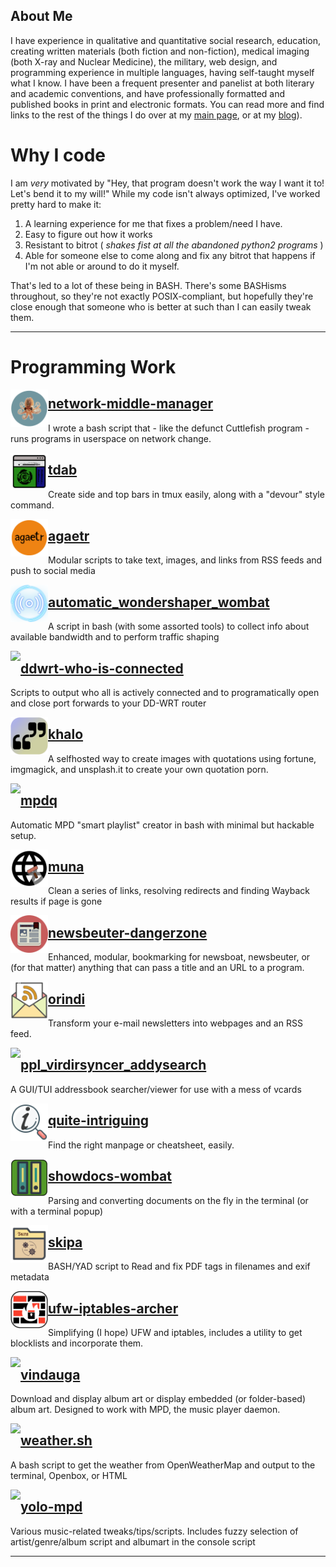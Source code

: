 ## About Me

I have experience in qualitative and quantitative social research,
education, creating written materials (both fiction and non-fiction),
medical imaging (both X-ray and Nuclear Medicine), the military, web
design, and programming experience in multiple languages, having self-taught
myself what I know. I have been a frequent presenter and panelist at both 
literary and academic conventions, and have professionally formatted and 
published books in print and electronic formats.  You can read more and find 
links to the rest of the things I do over at my <a rel="me" href="https://stevensaus.com">main page</a>, or at my <a rel="me" href="https://ideatrash.net">blog</a>).  

# Why I code

I am *very* motivated by "Hey, that program doesn't work the way I want it to! 
Let's bend it to my will!"  While my code isn't always optimized, I've worked 
pretty hard to make it:

1. A learning experience for me that fixes a problem/need I have.
2. Easy to figure out how it works
3. Resistant to bitrot ( *shakes fist at all the abandoned python2 programs* )
4. Able for someone else to come along and fix any bitrot that happens if I'm 
not able or around to do it myself.

That's led to a lot of these being in BASH.  There's some BASHisms throughout, 
so they're not exactly POSIX-compliant, but hopefully they're close enough that 
someone who is better at such than I can easily tweak them.

------------------------------------------------------------------------------
# Programming Work

<div style="float:left !important; width=64px;height=64px;margin=2px;"><a target="_blank" href="https://uriel1998.github.io/networkcontrol-wicd-networkmanager/"><img width="60px" src="https://github.com/uriel1998/networkcontrol-wicd-networkmanager/blob/master/nmm-icon.png?raw=true"></a></div>

## <a target="_blank" href="https://uriel1998.github.io/networkcontrol-wicd-networkmanager/">network-middle-manager</a>  

I wrote a bash script that - like the defunct Cuttlefish program - runs programs in userspace on network change.

<div style="float:left !important; width=64px;height=64px;margin=2px;"><a target="_blank" href="https://uriel1998.github.io/tdab"><img width="60px" src="https://github.com/uriel1998/tdab/raw/master/tdab-icon.png"></a></div>

## <a target="_blank" href="https://uriel1998.github.io/tdab">tdab</a>  

Create side and top bars in tmux easily, along with a "devour" style command.

<div style="float:left !important; width=64px;height=64px;margin=2px;"><a target="_blank" href="https://uriel1998.github.io/agaetr"><img width="60px" src="https://github.com/uriel1998/agaetr/raw/master/agaetr-icon.png"></a></div>

## <a target="_blank" href="https://uriel1998.github.io/agaetr">agaetr</a>  

Modular scripts to take text, images, and links from RSS feeds and push to social media 

<div style="float:left !important; width=64px;height=64px;margin=2px;"><a target="_blank" href="https://uriel1998.github.io/automatic_wondershaper_wombat"><img width="60px" src="https://github.com/uriel1998/automatic_wondershaper_wombat/raw/master/automatic_wondershaper_wombat-icon.png"></a></div>

## <a target="_blank" href="https://uriel1998.github.io/automatic_wondershaper_wombat">automatic_wondershaper_wombat</a>  

A script in bash (with some assorted tools) to collect info about available bandwidth and to perform traffic shaping  

<div style="float:left !important; width=64px;height=64px;margin=2px;"><a target="_blank" href="https://uriel1998.github.io/ddwrt-who-is-connected"><img width="60px" src="https://github.com/uriel1998/ddwrt-who-is-connected/raw/master/ddwrt-who-is-connected-icon.png"></a></div>

## <a target="_blank" href="https://uriel1998.github.io/ddwrt-who-is-connected">ddwrt-who-is-connected</a>  

Scripts to output who all is actively connected and to programatically open and close port forwards to your DD-WRT router

<div style="float:left !important; width=64px;height=64px;margin=2px;"><a target="_blank" href="https://uriel1998.github.io/khalo"><img width="60px" src="https://github.com/uriel1998/khalo/raw/master/khalo-icon.png"></a></div>

## <a target="_blank" href="https://uriel1998.github.io/khalo">khalo</a>  

A selfhosted way to create images with quotations using fortune, imgmagick, and 
unsplash.it to create your own quotation porn.  

<div style="float:left !important; width=64px;height=64px;margin=2px;"><a target="_blank" href="https://uriel1998.github.io/mpdq"><img width="60px" src="https://github.com/uriel1998/mpdq/raw/master/mpdq-icon.png"></a></div>

## <a target="_blank" href="https://uriel1998.github.io/mpdq">mpdq</a>  

Automatic MPD "smart playlist" creator in bash with minimal but hackable setup. 

<div style="float:left !important; width=64px;height=64px;margin=2px;"><a target="_blank" href="https://uriel1998.github.io/muna"><img width="60px" src="https://github.com/uriel1998/muna/raw/master/muna-icon.png"></a></div>

## <a target="_blank" href="https://uriel1998.github.io/muna">muna</a>  

Clean a series of links, resolving redirects and finding Wayback results if page is gone 

<div style="float:left !important; width=64px;height=64px;margin=2px;"><a target="_blank" href="https://uriel1998.github.io/newsbeuter-dangerzone"><img width="60px" src="https://github.com/uriel1998/newsbeuter-dangerzone/raw/master/dangerzone-icon.png"></a></div>

## <a target="_blank" href="https://uriel1998.github.io/newsbeuter-dangerzone">newsbeuter-dangerzone</a>  

Enhanced, modular, bookmarking for newsboat, newsbeuter, or (for that matter) 
anything that can pass a title and an URL to a program.

<div style="float:left !important; width=64px;height=64px;margin=2px;"><a target="_blank" href="https://uriel1998.github.io/orindi"><img width="60px" src="https://github.com/uriel1998/orindi/raw/master/orindi-icon.png"></a></div>

## <a target="_blank" href="https://uriel1998.github.io/orindi">orindi</a>  

Transform your e-mail newsletters into webpages and an RSS feed.   

<div style="float:left !important; width=64px;height=64px;margin=2px;"><a target="_blank" href="https://uriel1998.github.io/ppl_virdirsyncer_addysearch"><img width="60px" src="https://github.com/uriel1998/ppl_virdirsyncer_addysearch/raw/master/pplsearch-icon.png"></a></div>

## <a target="_blank" href="https://uriel1998.github.io/ppl_virdirsyncer_addysearch">ppl_virdirsyncer_addysearch</a>  

A GUI/TUI addressbook searcher/viewer for use with a mess of vcards

<div style="float:left !important; width=64px;height=64px;margin=2px;"><a target="_blank" href="https://uriel1998.github.io/quite-intriguing"><img width="60px" src="https://github.com/uriel1998/quite-intriguing/raw/master/qi-icon.png"></a></div>

## <a target="_blank" href="https://uriel1998.github.io/quite-intriguing">quite-intriguing</a>  

Find the right manpage or cheatsheet, easily. 

<div style="float:left !important; width=64px;height=64px;margin=2px;"><a target="_blank" href="https://uriel1998.github.io/showdocs-wombat"><img width="60px" src="https://github.com/uriel1998/showdocs-wombat/raw/master/showdocs-wombat-icon.png"></a></div>

## <a target="_blank" href="https://uriel1998.github.io/showdocs-wombat">showdocs-wombat</a>  

Parsing and converting documents on the fly in the terminal (or with a terminal popup) 

<div style="float:left !important; width=64px;height=64px;margin=2px;"><a target="_blank" href="https://uriel1998.github.io/skipa"><img width="60px" src="https://github.com/uriel1998/skipa/raw/master/skipa-icon.png"></a></div>

## <a target="_blank" href="https://uriel1998.github.io/skipa">skipa</a>  

BASH/YAD script to Read and fix PDF tags in filenames and exif metadata

<div style="float:left !important; width=64px;height=64px;margin=2px;"><a target="_blank" href="https://uriel1998.github.io/ufw-iptables-archer"><img width="60px" src="https://github.com/uriel1998/ufw-iptables-archer/raw/master/ufw-iptables-archer-icon.png"></a></div>

## <a target="_blank" href="https://uriel1998.github.io/ufw-iptables-archer">ufw-iptables-archer</a>  

Simplifying (I hope) UFW and iptables, includes a utility to get blocklists and incorporate them. 

<div style="float:left !important; width=64px;height=64px;margin=2px;"><a target="_blank" href="https://uriel1998.github.io/vindauga"><img width="60px" src="https://github.com/uriel1998/vindauga/raw/master/vindauga-icon.png"></a></div>

## <a target="_blank" href="https://uriel1998.github.io/vindauga">vindauga</a>  

Download and display album art or display embedded (or folder-based) album art. Designed to work with MPD, the music player daemon.

<div style="float:left !important; width=64px;height=64px;margin=2px;"><a target="_blank" href="https://uriel1998.github.io/weather.sh"><img width="60px" src="https://github.com/uriel1998/weather.sh/raw/master/weather-icon.png"></a></div>

## <a target="_blank" href="https://uriel1998.github.io/weather.sh">weather.sh</a>  

A bash script to get the weather from OpenWeatherMap and output to the terminal, Openbox, or HTML 

<div style="float:left !important; width=64px;height=64px;margin=2px;"><a target="_blank" href="https://uriel1998.github.io/yolo-mpd"><img width="60px" src="https://github.com/uriel1998/yolo-mpd/raw/master/yolo-mpd-icon.png"></a></div>

## <a target="_blank" href="https://uriel1998.github.io/yolo-mpd">yolo-mpd</a>  

Various music-related tweaks/tips/scripts. Includes fuzzy selection of artist/genre/album script and albumart in the console script 



------------------------------------------------------------------------------
